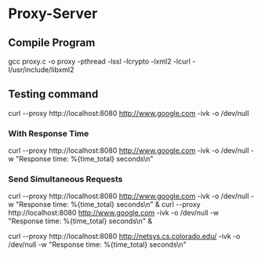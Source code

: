 # Proxy-Server

## Compile Program
gcc proxy.c -o proxy -pthread -lssl -lcrypto -lxml2 -lcurl -I/usr/include/libxml2

## Testing command
curl --proxy http://localhost:8080 http://www.google.com -ivk -o /dev/null

### With Response Time
curl --proxy http://localhost:8080 http://www.google.com -ivk -o /dev/null -w "Response time: %{time_total} seconds\n"

### Send Simultaneous Requests
curl --proxy http://localhost:8080 http://www.google.com -ivk -o /dev/null -w "Response time: %{time_total} seconds\n" & curl --proxy http://localhost:8080 http://www.google.com -ivk -o /dev/null -w "Response time: %{time_total} seconds\n" &

curl --proxy http://localhost:8080 http://netsys.cs.colorado.edu/ -ivk -o /dev/null -w "Response time: %{time_total} seconds\n"